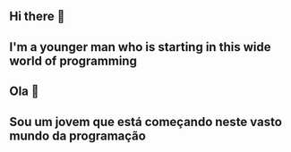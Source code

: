 ## Hi there 👋
## I'm a younger man who is starting in this wide world of programming

## Ola 👋
## Sou um jovem que está começando neste vasto mundo da programação





